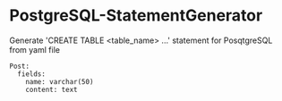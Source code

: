 # PostgreSQL-StatementGenerator
Generate 'CREATE TABLE <table_name> ...' statement for PosqtgreSQL<br>
from yaml file

```
Post:
  fields:
    name: varchar(50)
    content: text
```
